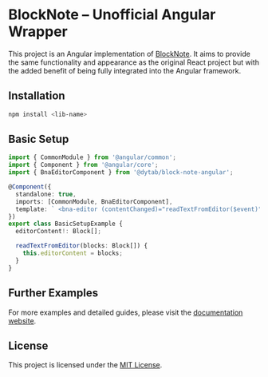 # BlockNote – Unofficial Angular Wrapper 

This project is an Angular implementation of [BlockNote](https://github.com/TypeCellOS/BlockNote). It aims to provide the same functionality and appearance as the original React project but with the added benefit of being fully integrated into the Angular framework.

## Installation
```bash
npm install <lib-name>
```

## Basic Setup
```typescript
import { CommonModule } from '@angular/common';
import { Component } from '@angular/core';
import { BnaEditorComponent } from '@dytab/block-note-angular';

@Component({
  standalone: true,
  imports: [CommonModule, BnaEditorComponent],
  template: ` <bna-editor (contentChanged)="readTextFromEditor($event)" /> `,
})
export class BasicSetupExample {
  editorContent!: Block[];

  readTextFromEditor(blocks: Block[]) {
    this.editorContent = blocks;
  }
}
```

## Further Examples
For more examples and detailed guides, please visit the [documentation website](https://dytab.github.io/BlockNoteAngular).

## License

This project is licensed under the [MIT License](LICENSE.md).
